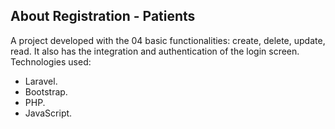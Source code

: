 ## About Registration - Patients

A project developed with the 04 basic functionalities: create, delete, update, read. 
It also has the integration and authentication of the login screen.
Technologies used:

- Laravel.
- Bootstrap.
- PHP.
- JavaScript.
